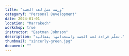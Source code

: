 ```yaml
---
title: "ورشة عمل لغة الجسد"
categoryf: "Personal Development"
date: 2024-01-01
location: "Marrakech"
workshop: true
instructor: "Eastman Johnson"
description: "تعلّم قراءة لغة الجسد واستخدامها بفعالية."
thumbnail: "sincerly-green.jpg"
document: ""
---
```

